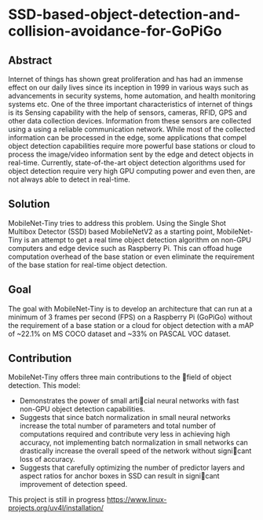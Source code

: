 # SSD-based-object-detection-and-collision-avoidance-for-GoPiGo
## Abstract
Internet of things has shown great proliferation and has had an immense effect
on our daily lives since its inception in 1999 in various ways such as advancements in security systems, home automation, and health monitoring systems etc. One of the three important characteristics of internet of things is its Sensing capability with the help of sensors, cameras, RFID, GPS and other data collection devices. Information from these sensors are collected using a using a reliable communication network. While most of the collected information can be processed in the edge, some applications that compel object detection capabilities require more powerful base stations or cloud to process the image/video information sent by the edge and detect objects in real-time. Currently, state-of-the-art object detection algorithms used for object detection require very high GPU computing
power and even then, are not always able to detect in real-time.

## Solution
MobileNet-Tiny tries to address this problem. Using the Single Shot Multibox Detector (SSD) based MobileNetV2 as a starting point, MobileNet-Tiny is an attempt to get a real time object detection algorithm on non-GPU computers and edge device such as Raspberry Pi. This can offoad huge computation overhead of the base station or even eliminate the requirement of the base station for real-time object detection.

## Goal
The goal with MobileNet-Tiny is to develop an architecture that can run at a minimum of 3 frames per second (FPS) on a Raspberry Pi (GoPiGo) without the requirement of a base station or a cloud for object detection with a mAP of ~22.1% on MS COCO dataset and ~33% on PASCAL VOC dataset.

## Contribution
MobileNet-Tiny offers three main contributions to the field of object detection. This model:
* Demonstrates the power of small articial neural networks with fast non-GPU object detection capabilities.
* Suggests that since batch normalization in small neural networks increase the total number of parameters and total number of computations required and contribute very less in achieving high accuracy, not implementing batch normalization in small networks can drastically increase the overall speed of the network without signicant loss of accuracy. 
* Suggests that carefully optimizing the number of predictor layers and aspect ratios for anchor boxes in SSD can result in signicant improvement of detection speed.

This project is still in progress
https://www.linux-projects.org/uv4l/installation/
